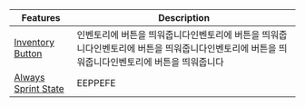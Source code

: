 | Features                                                             | Description |
|------------------------------------------------------------------------------------|------------------------------------------|
| [Inventory Button](https://www.java.com/#LOL)                        | 인벤토리에 버튼을 띄워줍니다인벤토리에 버튼을 띄워줍니다인벤토리에 버튼을 띄워줍니다인벤토리에 버튼을 띄워줍니다인벤토리에 버튼을 띄워줍니다 |
| [Always Sprint State](https://github.com/ItzSomebody/radon)          | EEPPEFE | FPFEEPEF | E           | 269KB  |
